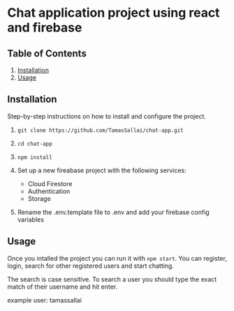 # Chat application project using react and firebase

## Table of Contents

1. [Installation](#installation)
2. [Usage](#usage)

## Installation

Step-by-step instructions on how to install and configure the project.

1. `git clone https://github.com/TamasSallai/chat-app.git`

2. `cd chat-app`

3. `npm install`

4. Set up a new fireabase project with the following services:

   - Cloud Firestore
   - Authentication
   - Storage

5. Rename the .env.template file to .env and add your firebase config variables

## Usage

Once you intalled the project you can run it with `npm start`. You can register, login, search for other registered users and start chatting.

The search is case sensitive. To search a user you should type the exact match of their username and hit enter.

example user: tamassallai

